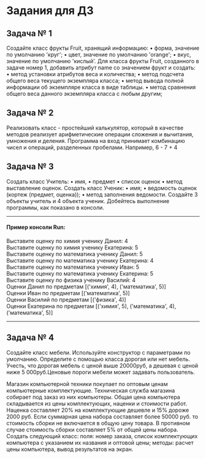 # Задания для ДЗ
## Задача № 1
Создайте класс фрукты Fruit, хранящий информацию:
•	форма, значение по умолчанию 'круг';
•	цвет, значение по умолчанию 'orange';
•	вкус, значение по умолчанию 'кислый'.
Для класса фрукты Fruit, созданного в задаче номер 1, добавить атрибут name со значением фрукт и создать:
•	метод установки атрибутов веса и количества;
•	метод подсчета общего веса текущего экземпляра класса;
•	метод вывода полной информации об экземпляре класса в виде таблицы.
•	метод сравнения общего веса данного экземпляра класса с любым другим;

## Задача № 2

Реализовать класс - простейший калькулятор, который в качестве методов реализует арифметические операции сложения и вычитания, умножения и деления.
Программа на вход принимает комбинацию чисел и операций, разделенных пробелами. Например, 6 - 7 + 4

## Задача № 3
Создать класс Учитель:
•	имя,
•	предмет
•	список оценок
•	метод выставление оценок.
Создать класс Ученик:
•	имя;
•	ведомость оценок (кортеж (предмет, оценка));
•	метод заполнения ведомости.
Создайте 3 объекты учитель и 4 объекта ученик. Добейтесь выполнение программы, как показано в консоли.
___

#### Пример консоли Run:
Выставите оценку по химия ученику Данил: 4    
Выставите оценку по химия ученику Екатерина: 5    
Выставите оценку по математика ученику Данил: 5    
Выставите оценку по математика ученику Екатерина: 4    
Выставите оценку по математика ученику Иван: 5    
Выставите оценку по математика ученику Екатерина: 5    
Выставите оценку по физика ученику Василий: 4    
Оценки Данил по предметам [('химия', 4), ('математика', 5)]     
Оценки Иван по предметам [('математика', 5)]     
Оценки Василий по предметам [('физика', 4)]    
Оценки Екатерина по предметам [('химия', 5), ('математика', 4), ('математика', 5)]    
___

## Задача № 4

Создайте класс мебели. Используйте конструктор с параметрами по умолчанию. Определите с помощью класса дорогая или нет мебель. Учесть, что дорогая мебель с ценой выше 20000руб, а дешевая с ценой ниже 5 000руб.Ценовые пороги мебели может задавать пользователь.

Магазин компьютерной техники покупает по оптовым ценам компьютерные комплектующие. Техническая служба магазина собирает под заказ из них компьютеры. Общая цена компьютера складывается из цены комплектующих, наценки и стоимости работ. Наценка составляет 20% на комплектующие дешевле и 15% дороже 2000 руб. Если суммарная цена набора составляет более 50000 руб. то стоимость сборки не включается в общую цену товара. В противном случае стоимость сборки составляет 5% от общей цены набора. Создать следующий класс: поля: номер заказа, список комплектующих компьютера с указанием их названия и оптовой цены; методы: расчет цены компьютера, вывод результатов на экран.

